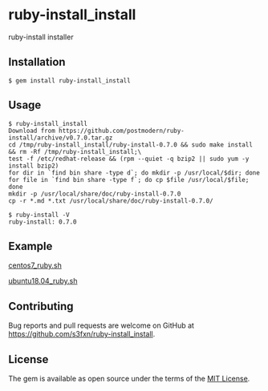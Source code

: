 # ruby-install_install

ruby-install installer

## Installation

    $ gem install ruby-install_install

## Usage
```
$ ruby-install_install 
Download from https://github.com/postmodern/ruby-install/archive/v0.7.0.tar.gz
cd /tmp/ruby-install_install/ruby-install-0.7.0 && sudo make install && rm -Rf /tmp/ruby-install_install;\
test -f /etc/redhat-release && (rpm --quiet -q bzip2 || sudo yum -y install bzip2)
for dir in `find bin share -type d`; do mkdir -p /usr/local/$dir; done
for file in `find bin share -type f`; do cp $file /usr/local/$file; done
mkdir -p /usr/local/share/doc/ruby-install-0.7.0
cp -r *.md *.txt /usr/local/share/doc/ruby-install-0.7.0/

$ ruby-install -V
ruby-install: 0.7.0
```
## Example

[centos7_ruby.sh](https://gist.github.com/s3fxn/6eaa2d86103f1f336d4691cee0230403)

[ubuntu18.04_ruby.sh](https://gist.github.com/s3fxn/08fd0dc5d502b3760f4fc83a15ca44c7)


## Contributing

Bug reports and pull requests are welcome on GitHub at https://github.com/s3fxn/ruby-install_install.

## License

The gem is available as open source under the terms of the [MIT License](https://opensource.org/licenses/MIT).
